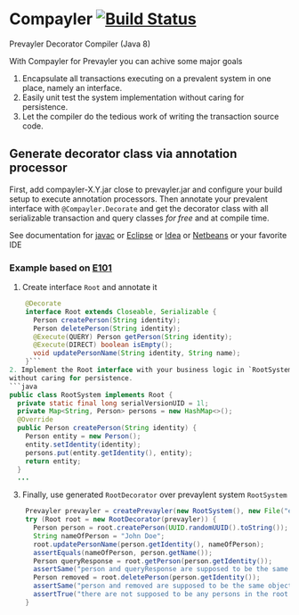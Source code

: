 # Compayler [![Build Status](https://travis-ci.org/sormuras/compayler.png?branch=master)](https://travis-ci.org/sormuras/compayler)

Prevayler Decorator Compiler (Java 8)

With Compayler for Prevayler you can achive some major goals
1. Encapsulate all transactions executing on a prevalent system in one place, namely an interface.
2. Easily unit test the system implementation without caring for persistence.
3. Let the compiler do the tedious work of writing the transaction source code.

## Generate decorator class via annotation processor

First, add compayler-X.Y.jar close to prevayler.jar and configure your build setup to execute annotation
processors. Then annotate your prevalent interface with `@Compayler.Decorate` and get the decorator class
with all serializable transaction and query classes *for free* and at compile time.

See documentation for [javac](http://docs.oracle.com/javase/8/docs/technotes/tools/windows/javac.html)
or [Eclipse](http://www.eclipse.org/jdt/apt/introToAPT.php)
or [Idea](http://www.jetbrains.com/idea/webhelp/annotation-processors-support.html)
or [Netbeans](https://netbeans.org/kb/docs/java/annotations.html) or your favorite IDE

### Example based on [E101](https://github.com/jsampson/prevayler/tree/master/demos/tutorial/src/test/java/org/prevayler/examples/e101)
1. Create interface `Root` and annotate it
```java
    @Decorate
    interface Root extends Closeable, Serializable {
      Person createPerson(String identity);
      Person deletePerson(String identity);
      @Execute(QUERY) Person getPerson(String identity);
      @Execute(DIRECT) boolean isEmpty();
      void updatePersonName(String identity, String name);
    }```
2. Implement the Root interface with your business logic in `RootSystem`. Here, you can unit test the system
without caring for persistence.
```java
public class RootSystem implements Root {
  private static final long serialVersionUID = 1l;
  private Map<String, Person> persons = new HashMap<>();
  @Override
  public Person createPerson(String identity) {
    Person entity = new Person();
    entity.setIdentity(identity);
    persons.put(entity.getIdentity(), entity);
    return entity;
  }
  ...
```
3. Finally, use generated `RootDecorator` over prevaylent system `RootSystem`
```java
    Prevayler prevayler = createPrevayler(new RootSystem(), new File("e101"));
    try (Root root = new RootDecorator(prevayler)) {
      Person person = root.createPerson(UUID.randomUUID().toString());
      String nameOfPerson = "John Doe";
      root.updatePersonName(person.getIdentity(), nameOfPerson);
      assertEquals(nameOfPerson, person.getName());
      Person queryResponse = root.getPerson(person.getIdentity());
      assertSame("person and queryResponse are supposed to be the same object instance!", person, queryResponse);
      Person removed = root.deletePerson(person.getIdentity());
      assertSame("person and removed are supposed to be the same object instance!", person, removed);
      assertTrue("there are not supposed to be any persons in the root at this point!", root.isEmpty());
    }
```
